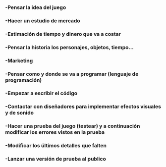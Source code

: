 ### -Pensar la idea del juego
### -Hacer un estudio de mercado
### -Estimación de tiempo y dinero que va a costar
### -Pensar la historia los personajes, objetos, tiempo... 
### -Marketing
### -Pensar como y donde se va a programar (lenguaje de programación)
### -Empezar a escribir el código
### -Contactar con diseñadores para implementar efectos visuales y de sonido 
### -Hacer una prueba del juego (testear) y a continuación modificar los errores vistos en la prueba
### -Modificar los últimos detalles que falten 
### -Lanzar una versión de prueba al publico